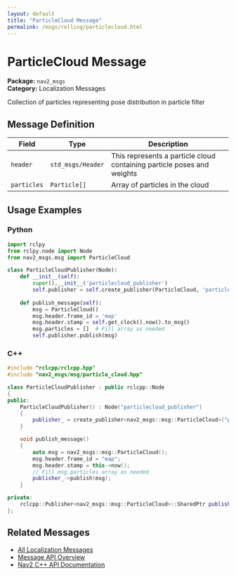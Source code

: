 ```yaml
---
layout: default
title: "ParticleCloud Message"
permalink: /msgs/rolling/particlecloud.html
---
```


# ParticleCloud Message

**Package:** `nav2_msgs`  
**Category:** Localization Messages

Collection of particles representing pose distribution in particle filter

## Message Definition

| Field | Type | Description |
|-------|------|-------------|
| `header` | `std_msgs/Header` | This represents a particle cloud containing particle poses and weights |
| `particles` | `Particle[]` | Array of particles in the cloud |



## Usage Examples

### Python

```python
import rclpy
from rclpy.node import Node
from nav2_msgs.msg import ParticleCloud

class ParticleCloudPublisher(Node):
    def __init__(self):
        super().__init__('particlecloud_publisher')
        self.publisher = self.create_publisher(ParticleCloud, 'particlecloud', 10)
        
    def publish_message(self):
        msg = ParticleCloud()
        msg.header.frame_id = 'map'
        msg.header.stamp = self.get_clock().now().to_msg()
        msg.particles = []  # Fill array as needed
        self.publisher.publish(msg)
```

### C++

```cpp
#include "rclcpp/rclcpp.hpp"
#include "nav2_msgs/msg/particle_cloud.hpp"

class ParticleCloudPublisher : public rclcpp::Node
{
public:
    ParticleCloudPublisher() : Node("particlecloud_publisher")
    {
        publisher_ = create_publisher<nav2_msgs::msg::ParticleCloud>("particlecloud", 10);
    }

    void publish_message()
    {
        auto msg = nav2_msgs::msg::ParticleCloud();
        msg.header.frame_id = "map";
        msg.header.stamp = this->now();
        // Fill msg.particles array as needed
        publisher_->publish(msg);
    }

private:
    rclcpp::Publisher<nav2_msgs::msg::ParticleCloud>::SharedPtr publisher_;
};
```

## Related Messages

- [All Localization Messages](/rolling/msgs/index.html#localization-messages)
- [Message API Overview](/rolling/msgs/index.html)
- [Nav2 C++ API Documentation](/rolling/html/index.html)
